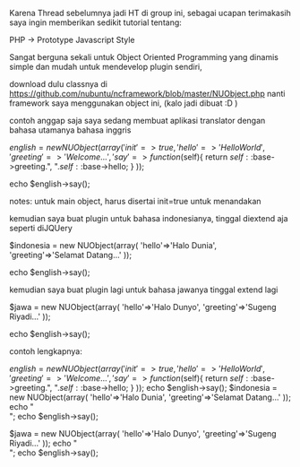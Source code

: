 Karena Thread  sebelumnya jadi HT di group ini, sebagai ucapan terimakasih saya ingin memberikan sedikit tutorial tentang:

PHP -> Prototype Javascript Style 

Sangat berguna sekali untuk Object Oriented Programming yang dinamis simple dan mudah untuk mendevelop plugin sendiri, 

download dulu classnya di https://github.com/nubuntu/ncframework/blob/master/NUObject.php
nanti framework saya menggunakan object ini, (kalo jadi dibuat :D )

contoh anggap saja saya sedang membuat aplikasi translator dengan bahasa utamanya bahasa inggris


$english = new NUObject(array(
	'init'=>true,
	'hello'=>'Hello World',
	'greeting'=>'Welcome...',
	'say'=>function($self){
		return $self::$base->greeting.", ".$self::$base->hello;
	}
));

echo $english->say();

notes: untuk main object, harus disertai init=true untuk menandakan

kemudian saya buat plugin untuk bahasa indonesianya, tinggal diextend aja seperti diJQUery

$indonesia = new NUObject(array(
	'hello'=>'Halo Dunia',
	'greeting'=>'Selamat Datang...'
));

echo $english->say();

kemudian saya buat plugin lagi untuk bahasa jawanya tinggal extend lagi

$jawa = new NUObject(array(
	'hello'=>'Halo Dunyo',
	'greeting'=>'Sugeng Riyadi...'
));

echo $english->say();

contoh lengkapnya:

$english = new NUObject(array(
	'init'=>true,
	'hello'=>'Hello World',
	'greeting'=>'Welcome...',
	'say'=>function($self){
		return $self::$base->greeting.", ".$self::$base->hello;
	}
));
echo $english->say();
$indonesia = new NUObject(array(
	'hello'=>'Halo Dunia',
	'greeting'=>'Selamat Datang...'
));
echo "<br/>";
echo $english->say();

$jawa = new NUObject(array(
	'hello'=>'Halo Dunyo',
	'greeting'=>'Sugeng Riyadi...'
));
echo "<br/>";
echo $english->say();
